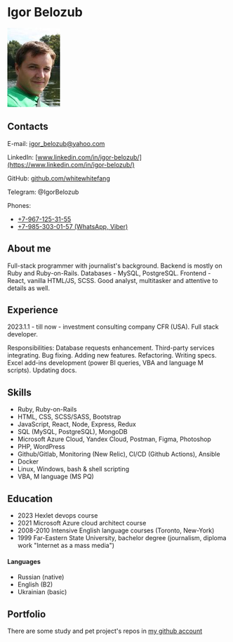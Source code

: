 # Igor Belozub

![](ib.jpeg)

## Contacts

E-mail: [igor_belozub@yahoo.com](mailto:igor_belozub@yahoo.com)

LinkedIn: [www.linkedin.com/in/igor-belozub/](https://www.linkedin.com/in/igor-belozub/)

GitHub: [github.com/whitewhitefang](https://github.com/whitewhitefang)

Telegram: @IgorBelozub

Phones:

- [+7-967-125-31-55](tel:79671253155)
- [+7-985-303-01-57 (WhatsApp, Viber)](tel:79853030157)


## About me

Full-stack programmer with journalist's background. Backend is mostly on Ruby and Ruby-on-Rails. Databases - MySQL, PostgreSQL. Frontend - React, vanilla HTML/JS, SCSS. Good analyst, multitasker and attentive to details as well. 


## Experience

2023.1.1 - till now - investment consulting company CFR (USA). Full stack developer.

Responsibilities: Database requests enhancement. Third-party services integrating. Bug fixing. Adding new features. Refactoring. Writing specs. Excel add-ins development (power BI queries, VBA and language M scripts). Updating docs.


## Skills

- Ruby, Ruby-on-Rails
- HTML, CSS, SCSS/SASS, Bootstrap
- JavaScript, React, Node, Express, Redux
- SQL (MySQL, PostgreSQL), MongoDB
- Microsoft Azure Cloud, Yandex Cloud, Postman, Figma, Photoshop
- PHP, WordPress
- Github/Gitlab, Monitoring (New Relic), CI/CD (Github Actions), Ansible
- Docker
- Linux, Windows, bash & shell scripting
- VBA, M language (MS PQ)


## Education

- 2023 Hexlet devops course
- 2021 Microsoft Azure cloud architect course
- 2008-2010 Intensive English language courses (Toronto, New-York)
- 1999 Far-Eastern State University, bachelor degree (journalism, diploma work "Internet as a mass media")


#### Languages

- Russian (native)
- English (B2)
- Ukrainian (basic)


## Portfolio

There are some study and pet project's repos in [my github account](https://github.com/whitewhitefang)